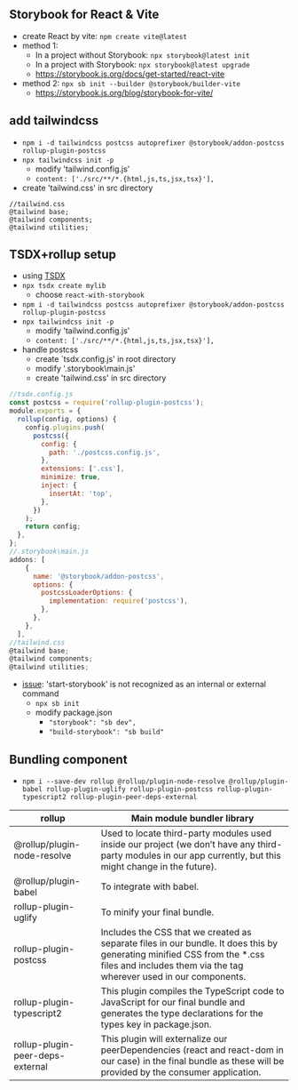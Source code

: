 ## Storybook for React & Vite

- create React by vite: `npm create vite@latest`
- method 1:
  - In a project without Storybook: `npx storybook@latest init`
  - In a project with Storybook: `npx storybook@latest upgrade`
  - https://storybook.js.org/docs/get-started/react-vite
- method 2: `npx sb init --builder @storybook/builder-vite`
  - https://storybook.js.org/blog/storybook-for-vite/

## add tailwindcss

- `npm i -d tailwindcss postcss autoprefixer @storybook/addon-postcss rollup-plugin-postcss`
- `npx tailwindcss init -p`
  - modify 'tailwind.config.js'
  - `content: ['./src/**/*.{html,js,ts,jsx,tsx}'],`
- create 'tailwind.css' in src directory

```
//tailwind.css
@tailwind base;
@tailwind components;
@tailwind utilities;
```

## TSDX+rollup setup

- using [TSDX](https://tsdx.io/)
- `npx tsdx create mylib`
  - choose `react-with-storybook`
- `npm i -d tailwindcss postcss autoprefixer @storybook/addon-postcss rollup-plugin-postcss`
- `npx tailwindcss init -p`
  - modify 'tailwind.config.js'
  - `content: ['./src/**/*.{html,js,ts,jsx,tsx}'],`
- handle postcss
  - create `tsdx.config.js' in root directory
  - modify '.storybook\main.js'
  - create 'tailwind.css' in src directory

```js
//tsdx.config.js
const postcss = require('rollup-plugin-postcss');
module.exports = {
  rollup(config, options) {
    config.plugins.push(
      postcss({
        config: {
          path: './postcss.config.js',
        },
        extensions: ['.css'],
        minimize: true,
        inject: {
          insertAt: 'top',
        },
      })
    );
    return config;
  },
};
//.storybook\main.js
addons: [
    {
      name: '@storybook/addon-postcss',
      options: {
        postcssLoaderOptions: {
          implementation: require('postcss'),
        },
      },
    },
  ],
//tailwind.css
@tailwind base;
@tailwind components;
@tailwind utilities;
```

- [issue](https://stackoverflow.com/questions/69954986/start-storybook-is-not-recognized-as-an-internal-or-external-command): 'start-storybook' is not recognized as an internal or external command
  - `npx sb init`
  - modify package.json
    - `"storybook": "sb dev",`
    - `"build-storybook": "sb build"`

## Bundling component

- `npm i --save-dev rollup @rollup/plugin-node-resolve @rollup/plugin-babel rollup-plugin-uglify rollup-plugin-postcss rollup-plugin-typescript2 rollup-plugin-peer-deps-external`

|rollup| Main module bundler library|
|---|---|
|@rollup/plugin-node-resolve | Used to locate third-party modules used inside our project (we don’t have any third-party modules in our app currently, but this might change in the future).|
|@rollup/plugin-babel| To integrate with babel.|
|rollup-plugin-uglify |To minify your final bundle.|
|rollup-plugin-postcss | Includes the CSS that we created as separate files in our bundle. It does this by generating minified CSS from the *.css files and includes them via the <head> tag wherever used in our components.|
|rollup-plugin-typescript2 | This plugin compiles the TypeScript code to JavaScript for our final bundle and generates the type declarations for the types key in package.json.|
|rollup-plugin-peer-deps-external | This plugin will externalize our peerDependencies (react and react-dom in our case) in the final bundle as these will be provided by the consumer application.|
